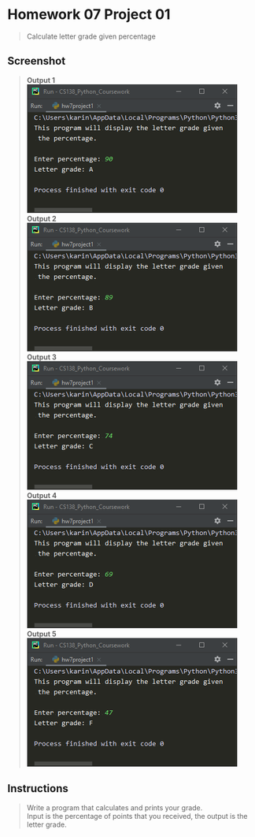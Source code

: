 # Homework 07 Project 01
> Calculate letter grade given percentage

## Screenshot
> **Output 1**
![screenshot](hw7project1_1.png)
> **Output 2**
![screenshot](hw7project1_2.png)
> **Output 3**
![screenshot](hw7project1_3.png)
> **Output 4**
![screenshot](hw7project1_4.png)
> **Output 5**
![screenshot](hw7project1_5.png)

## Instructions
> Write a program that calculates and prints your grade.  
> Input is the percentage of points that you received, the output is the  
> letter grade. 